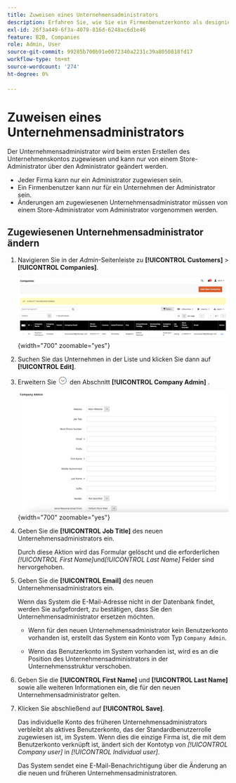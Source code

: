 ```yaml
---
title: Zuweisen eines Unternehmensadministrators
description: Erfahren Sie, wie Sie ein Firmenbenutzerkonto als designierten Unternehmensadministrator für das Firmenkonto zuweisen.
exl-id: 26f3a449-6f3a-4078-816d-6248ac6d1e46
feature: B2B, Companies
role: Admin, User
source-git-commit: 99285b700b91e0072340a2231c39a8050818fd17
workflow-type: tm+mt
source-wordcount: '274'
ht-degree: 0%

---
```


# Zuweisen eines Unternehmensadministrators

Der Unternehmensadministrator wird beim ersten Erstellen des Unternehmenskontos zugewiesen und kann nur von einem Store-Administrator über den Administrator geändert werden.

- Jeder Firma kann nur ein Administrator zugewiesen sein.
- Ein Firmenbenutzer kann nur für ein Unternehmen der Administrator sein.
- Änderungen am zugewiesenen Unternehmensadministrator müssen von einem Store-Administrator vom Administrator vorgenommen werden.

## Zugewiesenen Unternehmensadministrator ändern

1. Navigieren Sie in der _Admin_-Seitenleiste zu **[!UICONTROL Customers]** > **[!UICONTROL Companies]**.

   ![Firmen](./assets/companies-grid.png){width="700" zoomable="yes"}

1. Suchen Sie das Unternehmen in der Liste und klicken Sie dann auf **[!UICONTROL Edit]**.

1. Erweitern Sie ![Erweiterungsauswahl](../assets/icon-display-expand.png) den Abschnitt **[!UICONTROL Company Admin]** .

   ![Unternehmensadministrator](./assets/company-create-company-admin.png){width="700" zoomable="yes"}

1. Geben Sie die **[!UICONTROL Job Title]** des neuen Unternehmensadministrators ein.

   Durch diese Aktion wird das Formular gelöscht und die erforderlichen _[!UICONTROL First Name]_&#x200B;und&#x200B;_[!UICONTROL Last Name]_ Felder sind hervorgehoben.

1. Geben Sie die **[!UICONTROL Email]** des neuen Unternehmensadministrators ein.

   Wenn das System die E-Mail-Adresse nicht in der Datenbank findet, werden Sie aufgefordert, zu bestätigen, dass Sie den Unternehmensadministrator ersetzen möchten.

   - Wenn für den neuen Unternehmensadministrator kein Benutzerkonto vorhanden ist, erstellt das System ein Konto vom Typ `Company Admin`.

   - Wenn das Benutzerkonto im System vorhanden ist, wird es an die Position des Unternehmensadministrators in der Unternehmensstruktur verschoben.

1. Geben Sie die **[!UICONTROL First Name]** und **[!UICONTROL Last Name]** sowie alle weiteren Informationen ein, die für den neuen Unternehmensadministrator gelten.

1. Klicken Sie abschließend auf **[!UICONTROL Save]**.

   Das individuelle Konto des früheren Unternehmensadministrators verbleibt als aktives Benutzerkonto, das der Standardbenutzerrolle zugewiesen ist, im System. Wenn dies die einzige Firma ist, die mit dem Benutzerkonto verknüpft ist, ändert sich der Kontotyp von *[!UICONTROL Company user]* in *[!UICONTROL Individual user]*.

   Das System sendet eine E-Mail-Benachrichtigung über die Änderung an die neuen und früheren Unternehmensadministratoren.

